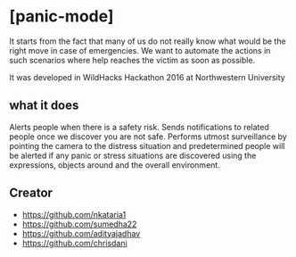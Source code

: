 # [panic-mode]

It starts from the fact that many of us do not really know what would be the right move in case of emergencies. We want to automate the actions in such scenarios where help reaches the victim as soon as possible.

It was developed in WildHacks Hackathon 2016 at Northwestern University

## what it does

Alerts people when there is a safety risk. Sends notifications to related people once we discover you are not safe. Performs utmost surveillance by pointing the camera to the distress situation and predetermined people will be alerted if any panic or stress situations are discovered using the expressions, objects around and the overall environment.

## Creator
* https://github.com/nkataria1
* https://github.com/sumedha22
* https://github.com/adityajadhav
* https://github.com/chrisdani